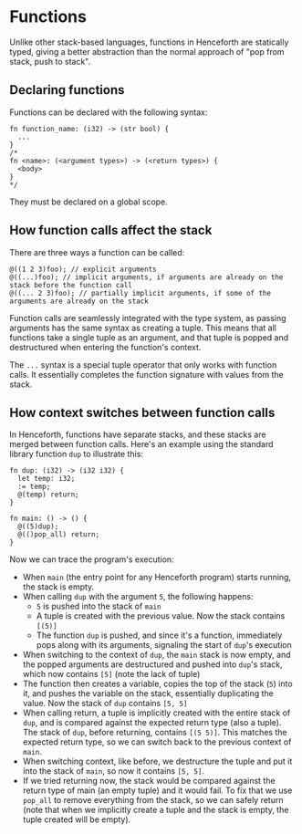 # Functions

Unlike other stack-based languages, functions in Henceforth are statically typed, giving a better abstraction than the normal approach of "pop from stack, push to stack".

## Declaring functions

Functions can be declared with the following syntax:
```
fn function_name: (i32) -> (str bool) {
  ...
}
/*
fn <name>: (<argument types>) -> (<return types>) {
  <body>
}
*/
```
They must be declared on a global scope.

## How function calls affect the stack

There are three ways a function can be called:
```
@((1 2 3)foo); // explicit arguments
@((...)foo); // implicit arguments, if arguments are already on the stack before the function call
@((... 2 3)foo); // partially implicit arguments, if some of the arguments are already on the stack
```

Function calls are seamlessly integrated with the type system, as passing arguments has the same syntax as creating a tuple. This means that all functions take a single tuple as an argument, and that tuple is popped and destructured when entering the function's context.

The `...` syntax is a special tuple operator that only works with function calls. It essentially completes the function signature with values from the stack.

## How context switches between function calls

In Henceforth, functions have separate stacks, and these stacks are merged between function calls.
Here's an example using the standard library function `dup` to illustrate this:
```
fn dup: (i32) -> (i32 i32) {
  let temp: i32;
  := temp;
  @(temp) return;
}

fn main: () -> () {
  @((5)dup);
  @(()pop_all) return;
}
```
Now we can trace the program's execution:
- When `main` (the entry point for any Henceforth program) starts running, the stack is empty.
- When calling `dup` with the argument `5`, the following happens:
  - `5` is pushed into the stack of `main`
  - A tuple is created with the previous value. Now the stack contains `[(5)]`
  - The function `dup` is pushed, and since it's a function, immediately pops along with its arguments, signaling the start of `dup`'s execution
- When switching to the context of `dup`, the `main` stack is now empty, and the popped arguments are destructured and pushed into `dup`'s stack, which now contains `[5]` (note the lack of tuple)
- The function then creates a variable, copies the top of the stack (`5`) into it, and pushes the variable on the stack, essentially duplicating the value. Now the stack of `dup` contains `[5, 5]`
- When calling return, a tuple is implicitly created with the entire stack of `dup`, and is compared against the expected return type (also a tuple). The stack of `dup`, before returning, contains `[(5 5)]`. This matches the expected return type, so we can switch back to the previous context of `main`.
- When switching context, like before, we destructure the tuple and put it into the stack of `main`, so now it contains `[5, 5]`.
- If we tried returning now, the stack would be compared against the return type of main (an empty tuple) and it would fail. To fix that we use `pop_all` to remove everything from the stack, so we can safely return (note that when we implicitly create a tuple and the stack is empty, the tuple created will be empty).
